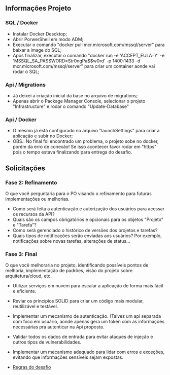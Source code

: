 ## Informações Projeto

### SQL / Docker
- Instalar Docker Descktop;
- Abrir PorwerShell em modo ADM;
- Executar o comando "docker pull mcr.microsoft.com/mssql/server" para baixar a image do SQL;
- Após finalizar, executar o comando "docker run -e 'ACCEPT_EULA=Y' -e 'MSSQL_SA_PASSWORD=Str0ngPa$$w0rd' -p 1400:1433 -d mcr.microsoft.com/mssql/server" para criar um container aonde vai rodar o SQL;

### Api / Migrations
- Já deixei a criação inicial da base no arquivo de migrations;
- Apenas abrir o Package Manager Console, selecionar o projeto "Infrastructure" e rodar  o comando "Update-Database"

### Api / Docker
- O mesmo já está configurado no arquivo "launchSettings" para criar a aplicação e subir no Docker;
- OBS.: No final foi encontrado um problema, o projeto sobe no docker, porém da erro de conexão! Se isso acontecer favor rodar em "https" pois o tempo estava finalizando para entrega do desafio.

## Solicitações

### Fase 2: Refinamento
O que você perguntaria para o PO visando o refinamento para futuras implementações ou melhorias.
- Como será feita a autenticação e autorização dos usuários para acessar os recursos da API? 
- Quais são os campos obrigatórios e opcionais para os objetos "Projeto" e "Tarefa"? 
- Como será gerenciado o histórico de versões dos projetos e tarefas? 
- Quais tipos de notificações serão enviadas aos usuários? Por exemplo, notificações sobre novas tarefas, alterações de status...

### Fase 3: Final
O que você melhoraria no projeto, identificando possíveis pontos de melhoria, implementação de padrões, visão do projeto sobre arquitetura/cloud, etc.
- Utilizar serviços em nuvem para escalar a aplicação de forma mais fácil e eficiente.
- Reviar os princípios SOLID para criar um código mais modular, reutilizável e testável.
- Implementar um mecanismo de autenticação. (Talvez um api separada com foco em usuário, aonde apenas gera um token com as informações necessárias pra autenticar na Api proposta.
- Validar todos os dados de entrada para evitar ataques de injeção e outros tipos de vulnerabilidades.
- Implementar um mecanismo adequado para lidar com erros e exceções, evitando que informações sensíveis sejam expostas.


- [Regras do desafio](https://meteor-ocelot-f0d.notion.site/NET-C-5281edbec2e4480d98552e5ca0242c5b)


